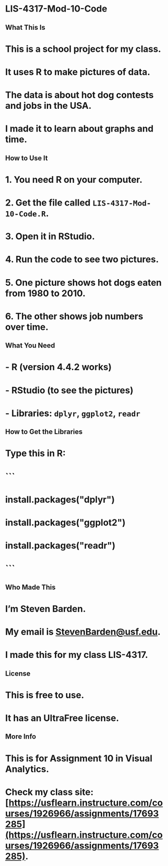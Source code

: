 # LIS-4317-Mod-10-Code
## What This Is
# This is a school project for my class.
# It uses R to make pictures of data.
# The data is about hot dog contests and jobs in the USA.
# I made it to learn about graphs and time.
## How to Use It
# 1. You need R on your computer.
# 2. Get the file called `LIS-4317-Mod-10-Code.R`.
# 3. Open it in RStudio.
# 4. Run the code to see two pictures.
# 5. One picture shows hot dogs eaten from 1980 to 2010.
# 6. The other shows job numbers over time.
## What You Need
# - R (version 4.4.2 works)
# - RStudio (to see the pictures)
# - Libraries: `dplyr`, `ggplot2`, `readr`
## How to Get the Libraries
# Type this in R:
# ```
# install.packages("dplyr")
# install.packages("ggplot2")
# install.packages("readr")
# ```
## Who Made This
# I’m Steven Barden.
# My email is StevenBarden@usf.edu.
# I made this for my class LIS-4317.
## License
# This is free to use.
# It has an UltraFree license.
## More Info
# This is for Assignment 10 in Visual Analytics.
# Check my class site: [https://usflearn.instructure.com/courses/1926966/assignments/17693285](https://usflearn.instructure.com/courses/1926966/assignments/17693285).
